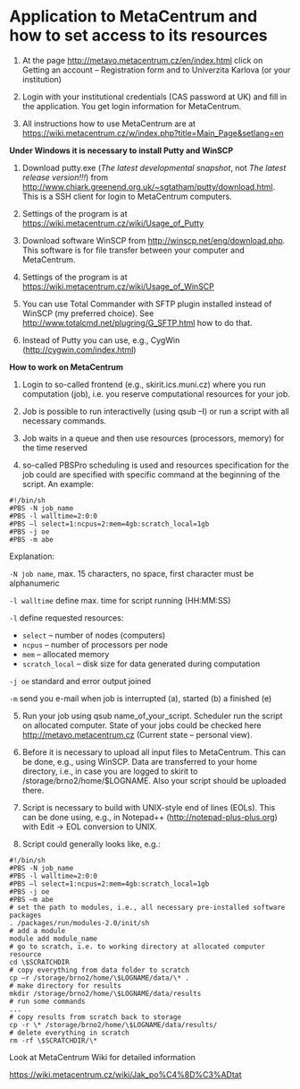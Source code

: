 # Application to MetaCentrum and how to set access to its resources

1.  At the page <http://metavo.metacentrum.cz/en/index.html> click on Getting an
    account – Registration form and to Univerzita Karlova (or your institution)

2.  Login with your institutional credentials (CAS password at UK) and fill in
    the application. You get login information for MetaCentrum.

3.  All instructions how to use MetaCentrum are at
    <https://wiki.metacentrum.cz/w/index.php?title=Main_Page&setlang=en>

**Under Windows it is necessary to install Putty and WinSCP**

1.  Download putty.exe (*The latest developmental snapshot*, not *The latest
    release version!!!*) from
    <http://www.chiark.greenend.org.uk/~sgtatham/putty/download.html>. This is a
    SSH client for login to MetaCentrum computers.

2.  Settings of the program is at
    <https://wiki.metacentrum.cz/wiki/Usage_of_Putty>

3.  Download software WinSCP from <http://winscp.net/eng/download.php>. This
    software is for file transfer between your computer and MetaCentrum.

4.  Settings of the program is at
    <https://wiki.metacentrum.cz/wiki/Usage_of_WinSCP>

5.  You can use Total Commander with SFTP plugin installed instead of WinSCP (my
    preferred choice). See <http://www.totalcmd.net/plugring/G_SFTP.html> how to
    do that.

6.  Instead of Putty you can use, e.g., CygWin (<http://cygwin.com/index.html>)

**How to work on MetaCentrum**

1.  Login to so-called frontend (e.g., skirit.ics.muni.cz) where you run
    computation (job), i.e. you reserve computational resources for your job.

2.  Job is possible to run interactivelly (using qsub –I) or run a script with
    all necessary commands.

3.  Job waits in a queue and then use resources (processors, memory) for the
    time reserved

4.  so-called PBSPro scheduling is used and resources specification for the job
    could are specified with specific command at the beginning of the script. An
    example:

```
#!/bin/sh
#PBS -N job_name
#PBS -l walltime=2:0:0
#PBS –l select=1:ncpus=2:mem=4gb:scratch_local=1gb
#PBS -j oe
#PBS -m abe
```
Explanation:

```-N job name```, max. 15 characters, no space, first character must be alphanumeric

```-l walltime``` define max. time for script running (HH:MM:SS)

```-l``` define requested resources:

* ```select``` – number of nodes (computers)  
* ```ncpus``` – number of processors per node  
* ```mem``` – allocated memory  
* ```scratch_local``` – disk size for data generated during computation  

```-j oe``` standard and error output joined

```-m``` send you e-mail when job is interrupted (a), started (b) a finished (e)

5.  Run your job using qsub name_of_your_script. Scheduler run the script on
    allocated computer. State of your jobs could be checked here
    <http://metavo.metacentrum.cz> (Current state – personal view).

6.  Before it is necessary to upload all input files to MetaCentrum. This can be
    done, e.g., using WinSCP. Data are transferred to your home directory, i.e.,
    in case you are logged to skirit to /storage/brno2/home/\$LOGNAME. Also your
    script should be uploaded there.

7.  Script is necessary to build with UNIX-style end of lines (EOLs). This can
    be done using, e.g., in Notepad++ (<http://notepad-plus-plus.org>) with Edit
    -\> EOL conversion to UNIX.

8.  Script could generally looks like, e.g.:

```
#!/bin/sh
#PBS -N job_name
#PBS -l walltime=2:0:0
#PBS –l select=1:ncpus=2:mem=4gb:scratch_local=1gb
#PBS -j oe
#PBS –m abe
# set the path to modules, i.e., all necessary pre-installed software packages
. /packages/run/modules-2.0/init/sh
# add a module
module add module_name
# go to scratch, i.e. to working directory at allocated computer resource
cd \$SCRATCHDIR
# copy everything from data folder to scratch
cp –r /storage/brno2/home/\$LOGNAME/data/\* .
# make directory for results
mkdir /storage/brno2/home/\$LOGNAME/data/results
# run some commands
...
# copy results from scratch back to storage
cp -r \* /storage/brno2/home/\$LOGNAME/data/results/
# delete everything in scratch
rm -rf \$SCRATCHDIR/\*
```

Look at MetaCentrum Wiki for detailed information

<https://wiki.metacentrum.cz/wiki/Jak_po%C4%8D%C3%ADtat>
